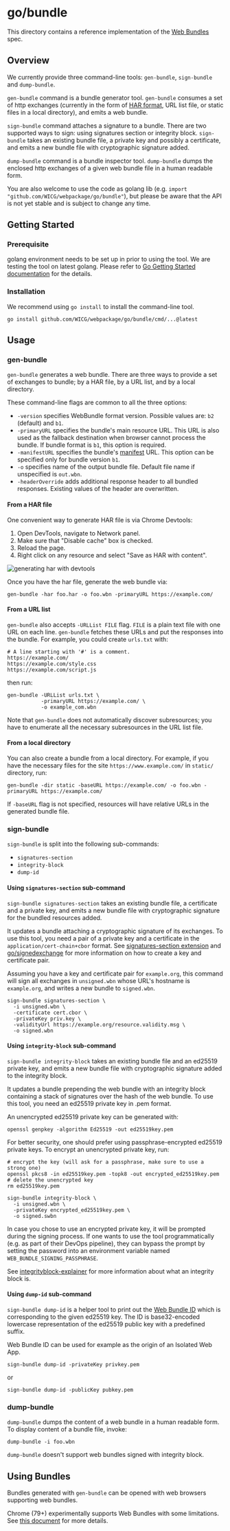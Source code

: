 # go/bundle

This directory contains a reference implementation of the
[Web Bundles](https://wicg.github.io/webpackage/draft-yasskin-wpack-bundled-exchanges.html)
spec.

## Overview

We currently provide three command-line tools: `gen-bundle`, `sign-bundle` and
`dump-bundle`.

`gen-bundle` command is a bundle generator tool. `gen-bundle` consumes a set of
http exchanges (currently in the form of
[HAR format](https://w3c.github.io/web-performance/specs/HAR/Overview.html), URL
list file, or static files in a local directory), and emits a web bundle.

`sign-bundle` command attaches a signature to a bundle. There are two supported
ways to sign: using signatures section or integrity block. `sign-bundle` takes
an existing bundle file, a private key and possibly a certificate, and emits a
new bundle file with cryptographic signature added.

`dump-bundle` command is a bundle inspector tool. `dump-bundle` dumps the
enclosed http exchanges of a given web bundle file in a human readable form.

You are also welcome to use the code as golang lib (e.g.
`import "github.com/WICG/webpackage/go/bundle"`), but please be aware that the
API is not yet stable and is subject to change any time.

## Getting Started

### Prerequisite

golang environment needs to be set up in prior to using the tool. We are testing
the tool on latest golang. Please refer to
[Go Getting Started documentation](https://golang.org/doc/install) for the
details.

### Installation

We recommend using `go install` to install the command-line tool.

```
go install github.com/WICG/webpackage/go/bundle/cmd/...@latest
```

## Usage

### gen-bundle

`gen-bundle` generates a web bundle. There are three ways to provide a set of
exchanges to bundle; by a HAR file, by a URL list, and by a local directory.

These command-line flags are common to all the three options:

- `-version` specifies WebBundle format version. Possible values are: `b2`
  (default) and `b1`.
- `-primaryURL` specifies the bundle's main resource URL. This URL is also used
  as the fallback destination when browser cannot process the bundle. If bundle
  format is `b1`, this option is required.
- `-manifestURL` specifies the bundle's
  [manifest](https://www.w3.org/TR/appmanifest/) URL. This option can be
  specified only for bundle version `b1`.
- `-o` specifies name of the output bundle file. Default file name if
  unspecified is `out.wbn`.
- `-headerOverride` adds additional response header to all bundled responses.
  Existing values of the header are overwritten.

#### From a HAR file

One convenient way to generate HAR file is via Chrome Devtools:

1. Open DevTools, navigate to Network panel.
2. Make sure that "Disable cache" box is checked.
3. Reload the page.
4. Right click on any resource and select "Save as HAR with content".

![generating har with devtools](https://raw.githubusercontent.com/WICG/webpackage/main/go/bundle/har-devtools.png)

Once you have the har file, generate the web bundle via:

```
gen-bundle -har foo.har -o foo.wbn -primaryURL https://example.com/
```

#### From a URL list

`gen-bundle` also accepts `-URLList FILE` flag. `FILE` is a plain text file with
one URL on each line. `gen-bundle` fetches these URLs and put the responses into
the bundle. For example, you could create `urls.txt` with:

```
# A line starting with '#' is a comment.
https://example.com/
https://example.com/style.css
https://example.com/script.js
```

then run:

```
gen-bundle -URLList urls.txt \
           -primaryURL https://example.com/ \
           -o example_com.wbn
```

Note that `gen-bundle` does not automatically discover subresources; you have to
enumerate all the necessary subresources in the URL list file.

#### From a local directory

You can also create a bundle from a local directory. For example, if you have
the necessary files for the site `https://www.example.com/` in `static/`
directory, run:

```
gen-bundle -dir static -baseURL https://example.com/ -o foo.wbn -primaryURL https://example.com/
```

If `-baseURL` flag is not specified, resources will have relative URLs in the
generated bundle file.

### sign-bundle

`sign-bundle` is split into the following sub-commands:

- `signatures-section`
- `integrity-block`
- `dump-id`

#### Using `signatures-section` sub-command

`sign-bundle signatures-section` takes an existing bundle file, a certificate
and a private key, and emits a new bundle file with cryptographic signature for
the bundled resources added.

It updates a bundle attaching a cryptographic signature of its exchanges. To use
this tool, you need a pair of a private key and a certificate in the
`application/cert-chain+cbor` format. See
[signatures-section extension](../../extensions/signatures-section.md) and
[go/signedexchange](../signedexchange/README.md) for more information on how to
create a key and certificate pair.

Assuming you have a key and certificate pair for `example.org`, this command
will sign all exchanges in `unsigned.wbn` whose URL's hostname is `example.org`,
and writes a new bundle to `signed.wbn`.

```
sign-bundle signatures-section \
  -i unsigned.wbn \
  -certificate cert.cbor \
  -privateKey priv.key \
  -validityUrl https://example.org/resource.validity.msg \
  -o signed.wbn
```

#### Using `integrity-block` sub-command

`sign-bundle integrity-block` takes an existing bundle file and an ed25519
private key, and emits a new bundle file with cryptographic signature added to
the integrity block.

It updates a bundle prepending the web bundle with an integrity block containing
a stack of signatures over the hash of the web bundle. To use this tool, you
need an ed25519 private key in .pem format.

An unencrypted ed25519 private key can be generated with:

```
openssl genpkey -algorithm Ed25519 -out ed25519key.pem
```

For better security, one should prefer using passphrase-encrypted ed25519
private keys. To encrypt an unencrypted private key, run:

```
# encrypt the key (will ask for a passphrase, make sure to use a strong one)
openssl pkcs8 -in ed25519key.pem -topk8 -out encrypted_ed25519key.pem
# delete the unencrypted key
rm ed25519key.pem
```

```
sign-bundle integrity-block \
  -i unsigned.wbn \
  -privateKey encrypted_ed25519key.pem \
  -o signed.swbn
```

In case you chose to use an encrypted private key, it will be prompted during
the signing process. If one wants to use the tool programmatically (e.g. as
part of their DevOps pipeline), they can bypass the prompt by setting the
password into an environment variable named `WEB_BUNDLE_SIGNING_PASSPHRASE`.

See [integrityblock-explainer](../../explainers/integrity-signature.md) for more
information about what an integrity block is.

#### Using `dump-id` sub-command

`sign-bundle dump-id` is a helper tool to print out the
[Web Bundle ID](https://github.com/WICG/isolated-web-apps/blob/main/Scheme.md#signed-web-bundle-ids)
which is corresponding to the given ed25519 key. The ID is
base32-encoded lowercase representation of the ed25519 public key with a
predefined suffix.

Web Bundle ID can be used for example as the origin of an Isolated Web App.

```
sign-bundle dump-id -privateKey privkey.pem
```
or
```
sign-bundle dump-id -publicKey pubkey.pem
```
### dump-bundle

`dump-bundle` dumps the content of a web bundle in a human readable form. To
display content of a bundle file, invoke:

```
dump-bundle -i foo.wbn
```

`dump-bundle` doesn't support web bundles signed with integrity block.

## Using Bundles

Bundles generated with `gen-bundle` can be opened with web browsers supporting
web bundles.

Chrome (79+) experimentally supports Web Bundles with some limitations. See
[this document](https://chromium.googlesource.com/chromium/src/+/refs/heads/master/content/browser/web_package/using_web_bundles.md)
for more details.
